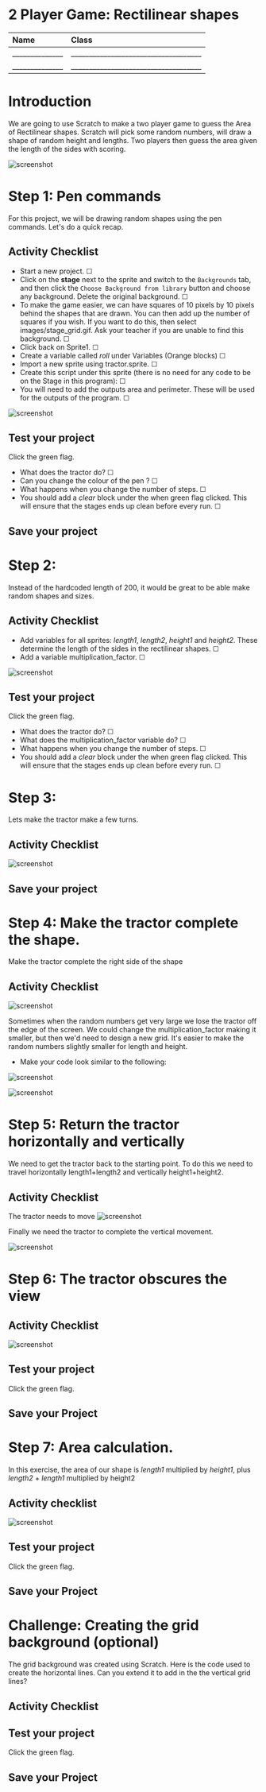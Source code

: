 # 2 Player Game:  Rectilinear shapes

|Name                    |Class                          |
|:---|:---|
|______________   |____________________________________  |
|______________   |____________________________________  |

# Introduction

We are going to use Scratch to make a two player game to guess the Area of Rectilinear shapes. Scratch will pick some random numbers, will draw a shape of random height and lengths. Two players then guess the area given the length of the sides with scoring.

![screenshot](images/quiz_code_stage.png)

# Step 1: Pen commands

For this project, we will be drawing random shapes using the pen commands. Let's do a quick recap.

## Activity Checklist

+ Start a new project. ☐
+ Click on the **stage** next to the sprite and switch to the `Backgrounds` tab, and then click the `Choose Background from library` button and choose any background. Delete the original background. ☐
+ To make the game easier, we can have squares of 10 pixels by 10 pixels behind the shapes that are drawn. You can then add up the number of squares if you wish. If you want to do this, then select images/stage_grid.gif. Ask your teacher if you are unable to find this background. ☐
+ Click back on Sprite1. ☐
+ Create a variable called *roll* under Variables (Orange blocks) ☐
+ Import a new sprite using tractor.sprite.  ☐
+ Create this script under this sprite (there is no need for any code to be on the Stage in this program): ☐
+ You will need to add the outputs area and perimeter. These will be used for the outputs of the program. ☐

![screenshot](images/tractor_paint1.gif)

## Test your project

Click the green flag.

+ What does the tractor do? ☐
+ Can you change the colour of the pen ? ☐
+ What happens when you change the number of steps.  ☐
+ You should add a *clear* block under the when green flag clicked. This will ensure that the stages ends up clean before every run.  ☐

## Save your project


# Step 2: 

Instead of the hardcoded length of 200, it would be great to be able make random shapes and sizes. 

## Activity Checklist
+ Add variables for all sprites: *length1*, *length2*, *height1* and *height2*. These determine the length of the sides in the rectilinear shapes. ☐
+ Add a variable multiplication_factor. ☐

![screenshot](images/length1.gif)

## Test your project

Click the green flag.

+ What does the tractor do? ☐
+ What does the multiplication_factor variable do? ☐
+ What happens when you change the number of steps.  ☐
+ You should add a *clear* block under the when green flag clicked. This will ensure that the stages ends up clean before every run.  ☐

# Step 3: 

Lets make the tractor make a few turns.

## Activity Checklist
![screenshot](images/right_angled_tractor_turn.gif)

## Save your project

# Step 4: Make the tractor complete the shape.

Make the tractor complete the right side of the shape

## Activity Checklist

![screenshot](images/tractor_2nd_turn.gif)

Sometimes when the random numbers get very large we lose the tractor off the edge of the screen. We could change the multiplication_factor making it smaller, but then we'd need to design a new grid. It's easier to make the random numbers slightly smaller for length and height.

+ Make your code look similar to the following:

![screenshot](images/shrink_random_values.gif)

![screenshot](images/length_addition_then_multiplication.gif)

# Step 5:  Return the tractor horizontally and vertically

We need to get the tractor back to the starting point. To do this we need to travel horizontally length1+length2 and vertically height1+height2.

## Activity Checklist

The tractor needs to move 
![screenshot](images/move_horizontally_back.gif)

Finally we need the tractor to complete the vertical movement.

![screenshot](images/completed_grid.gif)


# Step 6: The tractor obscures the view

## Activity Checklist
![screenshot](images/move_tractor_out_way.gif)

## Test your project

Click the green flag.

## Save your Project


# Step 7: Area calculation. 

In this exercise, the area of our shape is *length1* multiplied by *height1*, plus *length2* + *length1* multiplied by height2

## Activity checklist

![screenshot](images/area_calculations.gif)

## Test your project

Click the green flag.

## Save your Project

# Challenge: Creating the grid background (optional)

The grid background was created using Scratch. Here is the code used to create the horizontal lines. Can you extend it to add in the the vertical grid lines? 

## Activity Checklist

## Test your project

Click the green flag.

## Save your Project

